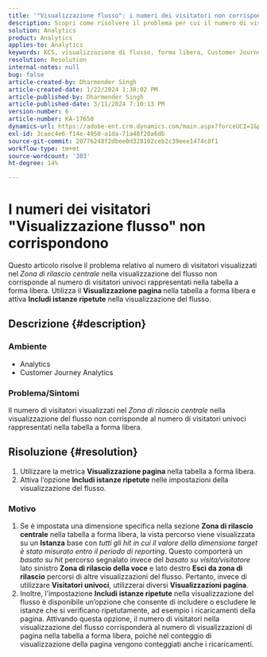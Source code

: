 ```yaml
---
title: '"Visualizzazione flusso": i numeri dei visitatori non corrispondono'
description: Scopri come risolvere il problema per cui il numero di visitatori "Visualizzazione flusso" non corrisponde al numero di visitatori nella tabella a forma libera. Utilizzare la funzione Visualizzazione pagina metrica.
solution: Analytics
product: Analytics
applies-to: Analytics
keywords: KCS, visualizzazione di flusso, forma libera, Customer Journey Analytics, corrispondenza, visitatore
resolution: Resolution
internal-notes: null
bug: false
article-created-by: Dharmender Singh
article-created-date: 1/22/2024 1:38:02 PM
article-published-by: Dharmender Singh
article-published-date: 3/11/2024 7:10:13 PM
version-number: 6
article-number: KA-17650
dynamics-url: https://adobe-ent.crm.dynamics.com/main.aspx?forceUCI=1&pagetype=entityrecord&etn=knowledgearticle&id=60433671-2bb9-ee11-a569-6045bd006149
exl-id: 3caec4e6-f14e-4950-a1da-71a48f20a6db
source-git-commit: 20776248f2dbee0d328102ceb2c39eee1474c8f1
workflow-type: tm+mt
source-wordcount: '303'
ht-degree: 14%

---
```


# I numeri dei visitatori &quot;Visualizzazione flusso&quot; non corrispondono


Questo articolo risolve il problema relativo al numero di visitatori visualizzati nel *Zona di rilascio centrale* nella visualizzazione del flusso non corrisponde al numero di visitatori univoci rappresentati nella tabella a forma libera. Utilizza il <b>Visualizzazione pagina </b>nella tabella a forma libera e attiva <b>Includi istanze ripetute</b> nella visualizzazione del flusso.

## Descrizione {#description}


### <b>Ambiente</b>

- Analytics
- Customer Journey Analytics




### <b>Problema/Sintomi</b>

Il numero di visitatori visualizzati nel *Zona di rilascio centrale* nella visualizzazione del flusso non corrisponde al numero di visitatori univoci rappresentati nella tabella a forma libera.


## Risoluzione {#resolution}


1. Utilizzare la metrica <b>Visualizzazione pagina </b>nella tabella a forma libera.
2. Attiva l’opzione <b>Includi istanze ripetute</b> nelle impostazioni della visualizzazione del flusso.


### Motivo

1. Se è impostata una dimensione specifica nella sezione <b>Zona di rilascio centrale</b> nella tabella a forma libera, la vista percorso viene visualizzata su un <b>Istanza</b> base con *tutti gli hit in cui il valore della dimensione target è stato misurato entro il periodo di reporting*. Questo comporterà un *basato su hit* percorso segnalato invece del *basato su visita/visitatore* lato sinistro <b>Zona di rilascio della voce</b> e lato destro <b>Esci da zona di rilascio</b> percorsi di altre visualizzazioni del flusso. Pertanto, invece di utilizzare <b>Visitatori univoci</b>, utilizzerai diversi <b>Visualizzazioni pagina</b>.
2. Inoltre, l&#39;impostazione <b>Includi istanze ripetute</b> nella visualizzazione del flusso è disponibile un’opzione che consente di includere o escludere le istanze che si verificano ripetutamente, ad esempio i ricaricamenti della pagina. Attivando questa opzione, il numero di visitatori nella visualizzazione del flusso corrisponderà al numero di visualizzazioni di pagina nella tabella a forma libera, poiché nel conteggio di visualizzazione della pagina vengono conteggiati anche i ricaricamenti.
